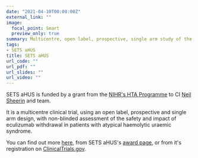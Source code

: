 ```yaml
---
date: "2021-04-10T00:00:00Z"
external_link: ""
image:
  focal_point: Smart
  preview_only: true
summary: Multicentre, open label, prospective, single arm study of the safety and impact of eculizumab withdrawal in patients with atypical haemolytic uraemic syndrome
tags:
- SETS aHUS
title: SETS aHUS
url_code: ""
url_pdf: ""
url_slides: ""
url_video: ""
---
```


SETS aHUS is funded by a grant from the [NIHR's HTA Programme](https://www.nihr.ac.uk/explore-nihr/funding-programmes/health-technology-assessment.htm) to CI [Neil Sheerin](https://www.ncl.ac.uk/medical-sciences/people/profile/neilsheerin.html) and team.

It is a multicentre clinical trial, using an open label, prospective and single arm design, with non-blinded assessment of the safety and impact of eculizumab withdrawal in patients with atypical haemolytic uraemic syndrome.

You can find out more [here](https://www.atypicalhus.co.uk/clinical-trials/sets-ahus-2/), from SETS aHUS's [award page](https://fundingawards.nihr.ac.uk/award/15/130/94), or from it's registration on [ClinicalTrials.gov](https://clinicaltrials.gov/ct2/show/NCT00838513).
